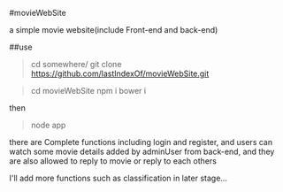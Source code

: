 #movieWebSite

a simple movie website(include Front-end and back-end)

##use

> cd somewhere/
> git clone https://github.com/lastIndexOf/movieWebSite.git

> cd movieWebSite
> npm i
> bower i

then

> node app

there are Complete functions including login and register, and users can watch some movie details added by adminUser from back-end,
and they are also allowed to reply to movie or reply to each others

I'll add more functions such as classification in later stage...
